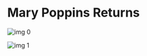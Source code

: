 # Mary Poppins Returns

![img 0](https://i.imgur.com/DjFNc4C.jpg)

![img 1](https://i.imgur.com/iEdXGQU.jpg)

